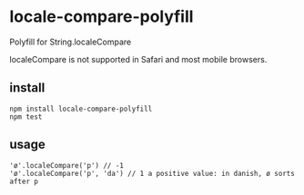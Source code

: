 # locale-compare-polyfill

Polyfill for String.localeCompare

localeCompare is not supported in Safari and most mobile browsers.


## install

```
npm install locale-compare-polyfill
npm test
```

## usage

```
'ø'.localeCompare('p') // -1
'ø'.localeCompare('p', 'da') // 1 a positive value: in danish, ø sorts after p
```
